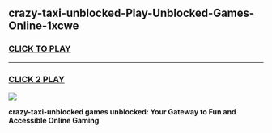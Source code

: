 
## crazy-taxi-unblocked-Play-Unblocked-Games-Online-1xcwe
<h3>
<a href="https://premium76.site?title=crazy-taxi-unblocked&ref=25A">CLICK TO PLAY</a></h3>
<hr>

<h3>
<a href="https://premium76.site?title=crazy-taxi-unblocked&ref=25A">CLICK 2 PLAY</a>
  
</h3>

<a href="https://premium76.site?title=crazy-taxi-unblocked&ref=25A"><img src="https://clearcache.store/games.png"></a>


**crazy-taxi-unblocked games unblocked: Your Gateway to Fun and Accessible Online Gaming**
